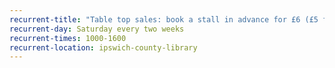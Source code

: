 ```yaml
---
recurrent-title: "Table top sales: book a stall in advance for £6 (£5 for Friends of Ipswich Library)"
recurrent-day: Saturday every two weeks
recurrent-times: 1000-1600
recurrent-location: ipswich-county-library
---
```

